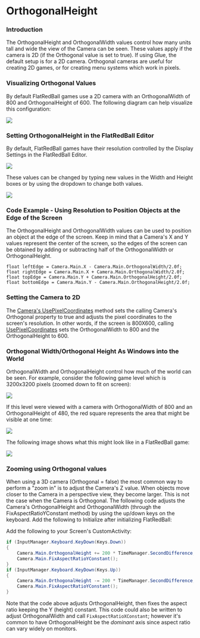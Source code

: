 # OrthogonalHeight

### Introduction

The OrthogonalHeight and OrthogonalWidth values control how many units tall and wide the view of the Camera can be seen. These values apply if the camera is 2D (if the Orthogonal value is set to true). If using Glue, the default setup is for a 2D camera. Orthogonal cameras are useful for creating 2D games, or for creating menu systems which work in pixels.

### Visualizing Orthogonal Values

By default FlatRedBall games use a 2D camera with an OrthogonalWidth of 800 and OrthogonalHeight of 600. The following diagram can help visualize this configuration:

![](../../../media/2021-02-img\_603417874d630.png)

### Setting OrthogonalHeight in the FlatRedBall Editor

By default, FlatRedBall games have their resolution controlled by the Display Settings in the FlatRedBall Editor.

![](../../../media/2022-10-img\_635af2e509d7c.png)

These values can be changed by typing new values in the Width and Height boxes or by using the dropdown to change both values.

![](../../../media/2022-10-img\_635af318149de.png)

### Code Example - Using Resolution to Position Objects at the Edge of the Screen

The OrthogonalHeight and OrthogonalWidth values can be used to position an object at the edge of the screen. Keep in mind that a Camera's X and Y values represent the center of the screen, so the edges of the screen can be obtained by adding or subtracting half of the OrthogonalWidth or OrthogonalHeight.

```lang:c#
float leftEdge = Camera.Main.X - Camera.Main.OrthogonalWidth/2.0f;
float rightEdge = Camera.Main.X + Camera.Main.OrthogonalWidth/2.0f;
float topEdge = Camera.Main.Y + Camera.Main.OrthogonalHeight/2.0f;
float bottomEdge = Camera.Main.Y - Camera.Main.OrthogonalHeight/2.0f;
```

### Setting the Camera to 2D

The [Camera's UsePixelCoordinates](../../../frb/docs/index.php) method sets the calling Camera's Orthogonal property to true and adjusts the pixel coordinates to the screen's resolution. In other words, if the screen is 800X600, calling [UsePixelCoordinates](../../../frb/docs/index.php) sets the OrthogonalWidth to 800 and the OrthogonalHeight to 600.

### Orthogonal Width/Orthogonal Height As Windows into the World

OrthogonalWidth and OrthogonalHeight control how much of the world can be seen. For example, consider the following game level which is 3200x3200 pixels (zoomed down to fit on screen):

![](../../../media/2017-07-img\_5957200489213.png)

If this level were viewed with a camera with OrthogonalWidth of 800 and an OrthogonalHeight of 480, the red square represents the area that might be visible at one time:

![](../../../media/2017-07-img\_5957212b70f7c.png)

The following image shows what this might look like in a FlatRedBall game:

![](../../../media/2017-07-img\_595721b963f89.png)

### Zooming using Orthogonal values

When using a 3D camera (Orthogonal = false) the most common way to perform a "zoom in" is to adjust the Camera's Z value. When objects move closer to the Camera in a perspective view, they become larger. This is not the case when the Camera is Orthogonal. The following code adjusts the Camera's OrthogonalHeight and OrthogonalWidth (through the FixAspectRatioYConstant method) by using the up/down keys on the keyboard. Add the following to Initialize after initializing FlatRedBall:

Add the following to your Screen's CustomActivity:

```csharp
if (InputManager.Keyboard.KeyDown(Keys.Down))
{
    Camera.Main.OrthogonalHeight += 200 * TimeManager.SecondDifference;
    Camera.Main.FixAspectRatioYConstant();
}
if (InputManager.Keyboard.KeyDown(Keys.Up))
{
    Camera.Main.OrthogonalHeight -= 200 * TimeManager.SecondDifference;
    Camera.Main.FixAspectRatioYConstant();
}
```

Note that the code above adjusts OrthogonalHeight, then fixes the aspect ratio keeping the Y (height) constant. This code could also be written to adjust OrthogonalWidth and call `FixAspectRatioXConstant`; however it's common to have OrthogonalHeight be the _dominant_ axis since aspect ratio can vary widely on monitors.
